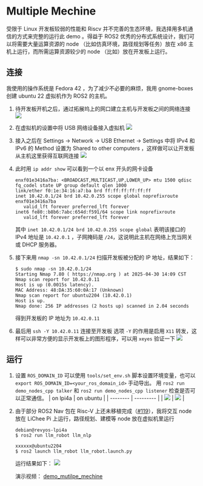 # Multiple Mechine

受限于 Linux 开发板较弱的性能和 Riscv 并不完善的生态环境，我选择用多机通信的方式来完整的运行此 demo 。得益于 ROS2 优秀的分布式系统设计，我们可以将需要大量运算资源的 node （比如仿真环境，路径规划等任务）放在 x86 主机上运行，而所需运算资源较少的 node （比如）放在开发板上运行。

## 连接

我使用的操作系统是 Fedora 42 ，为了减少不必要的麻烦，我用 gnome-boxes 创建 ubuntu 22 虚拟机作为 ROS2 的主机。

1. 待开发板开机之后，通过拓展坞上的网口建立主机与开发板之间的网络连接
    ![](../assets/docs/picture_00.png)

2. 在虚拟机的设置中将 USB 网络设备接入虚拟机
    ![](../assets/docs/picture_01.png)

3. 接入之后在 Settings -> Network -> USB Ethernet -> Settings 中将 IPv4 和 IPv6 的 Method 设置为 Shared to other computers ，这样做可以让开发板从主机这里获得互联网连接
    ![](../assets/docs/picture_02.png)

4. 此时用 `ip addr show` 可以看到一个以 enx 开头的网卡设备
    ```shell
    enxf01e3416a7ba: <BROADCAST,MULTICAST,UP,LOWER_UP> mtu 1500 qdisc fq_codel state UP group default qlen 1000
    link/ether f0:1e:34:16:a7:ba brd ff:ff:ff:ff:ff:ff
    inet 10.42.0.1/24 brd 10.42.0.255 scope global noprefixroute enxf01e3416a7ba
       valid_lft forever preferred_lft forever
    inet6 fe80::b8b6:7abc:654d:f591/64 scope link noprefixroute 
       valid_lft forever preferred_lft forever
    ```
    其中 `inet 10.42.0.1/24 brd 10.42.0.255 scope global` 表明该接口的 IPv4 地址是 `10.42.0.1` ，子网掩码是 `/24`，这说明此主机在网络上充当网关或 DHCP 服务器。

5. 接下来用 `nmap -sn 10.42.0.1/24` 扫描开发板被分配的 IP 地址，结果如下：
    ```shell
    $ sudo nmap -sn 10.42.0.1/24
    Starting Nmap 7.80 ( https://nmap.org ) at 2025-04-30 14:09 CST
    Nmap scan report for 10.42.0.11
    Host is up (0.0015s latency).
    MAC Address: 48:DA:35:60:0A:17 (Unknown)
    Nmap scan report for ubuntu2204 (10.42.0.1)
    Host is up.
    Nmap done: 256 IP addresses (2 hosts up) scanned in 2.04 seconds
    ```
    得到开发板的 IP 地址为 `10.42.0.11`

6. 最后用 `ssh -Y 10.42.0.11` 连接至开发板
    选项 `-Y` 的作用是启用 `X11` 转发，这样可以非常方便的显示开发板上的图形程序，可以用 `xeyes` 验证一下
    ![](../assets/docs/picture_03.png)

## 运行

1. 设置 `ROS_DOMAIN_ID`
    可以使用 `tools/set_env.sh` 脚本设置环境变量，也可以 `export ROS_DOMAIN_ID=<your_ros_domain_id>` 手动导出。
    用 `ros2 run demo_nodes_cpp talker` 和 `ros2 run demo_nodes_cpp listener` 检查是否可以正常通信。
    | on lpi4a | on ubuntu |
    | -------- | --------- |
    | ![](../assets/docs/picture_04.png) | ![](../assets/docs/picture_05.png) |

2. 由于部分 ROS2 Nav 包在 Risc-V 上还未移植完成（[#119](https://github.com/revyos/revyos/issues/119)），我将交互 node 放在 LiChee Pi 上运行，路径规划、建模等 node 放在虚拟机里运行
    ```shell
    debian@revyos-lpi4a
    $ ros2 run llm_robot llm_nlp
    ```
    ```shell
    xxxxxx@ubuntu2204
    $ ros2 launch llm_robot llm_robot.launch.py
    ```

    运行结果如下：
    ![](../assets/docs/picture_06.png)

    演示视频：
    [demo_mutilpe_mechine](../assets/demo_mutliple_mechine.webm)